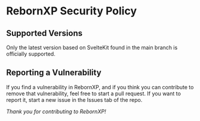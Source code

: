 # RebornXP Security Policy

## Supported Versions

Only the latest version based on SvelteKit found in the main branch is officially supported.

## Reporting a Vulnerability

If you find a vulnerability in RebornXP, and if you think you can contribute to remove that vulnerability, feel free to start a pull request. If you want to report it, start a new issue in the Issues tab of the repo.

<i>Thank you for contributing to RebornXP!</i>
